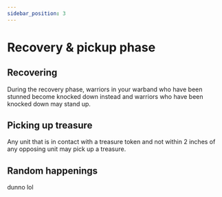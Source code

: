 ```yaml
---
sidebar_position: 3
---
```


# Recovery & pickup phase

## Recovering
During the recovery phase, warriors in your warband who have been stunned become knocked down instead and warriors who have been knocked down may stand up.

## Picking up treasure
Any unit that is in contact with a treasure token and not within 2 inches of any opposing unit may pick up a treasure.

## Random happenings
dunno lol

